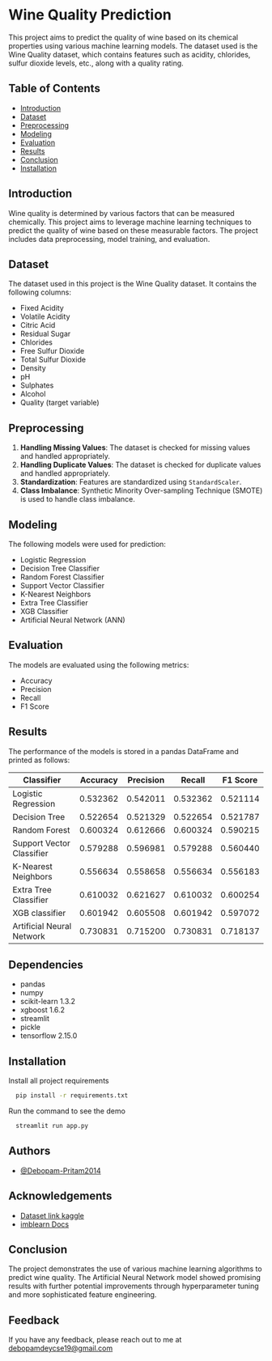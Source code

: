 # Wine Quality Prediction

This project aims to predict the quality of wine based on its chemical properties using various machine learning models. The dataset used is the Wine Quality dataset, which contains features such as acidity, chlorides, sulfur dioxide levels, etc., along with a quality rating.

## Table of Contents

- [Introduction](#introduction)
- [Dataset](#dataset)
- [Preprocessing](#preprocessing)
- [Modeling](#modeling)
- [Evaluation](#evaluation)
- [Results](#results)
- [Conclusion](#conclusion)
- [Installation](#installation)

## Introduction

Wine quality is determined by various factors that can be measured chemically. This project aims to leverage machine learning techniques to predict the quality of wine based on these measurable factors.
The project includes data preprocessing, model training, and evaluation.

## Dataset

The dataset used in this project is the Wine Quality dataset. It contains the following columns:

- Fixed Acidity
- Volatile Acidity
- Citric Acid
- Residual Sugar
- Chlorides
- Free Sulfur Dioxide
- Total Sulfur Dioxide
- Density
- pH
- Sulphates
- Alcohol
- Quality (target variable)

## Preprocessing

1. **Handling Missing Values**: The dataset is checked for missing values and handled appropriately.
2. **Handling Duplicate Values**: The dataset is checked for duplicate values and handled appropriately.
3. **Standardization**: Features are standardized using `StandardScaler`.
4. **Class Imbalance**: Synthetic Minority Over-sampling Technique (SMOTE) is used to handle class imbalance.

## Modeling

The following models were used for prediction:

- Logistic Regression
- Decision Tree Classifier
- Random Forest Classifier
- Support Vector Classifier
- K-Nearest Neighbors
- Extra Tree Classifier
- XGB Classifier
- Artificial Neural Network (ANN)

## Evaluation

The models are evaluated using the following metrics:

- Accuracy
- Precision
- Recall
- F1 Score

## Results

The performance of the models is stored in a pandas DataFrame and printed as follows:

| Classifier                | Accuracy | Precision | Recall | F1 Score |
|---------------------------|----------|-----------|--------|----------|
| Logistic Regression       | 0.532362 | 0.542011  | 0.532362 | 0.521114 |
| Decision Tree             | 0.522654 | 0.521329  | 0.522654 | 0.521787 |
| Random Forest             | 0.600324 | 0.612666  | 0.600324 | 0.590215 |
| Support Vector Classifier | 0.579288 | 0.596981  | 0.579288 | 0.560440 |
| K-Nearest Neighbors       | 0.556634 | 0.558658  | 0.556634 | 0.556183 |
| Extra Tree Classifier     | 0.610032 | 0.621627  | 0.610032 | 0.600254 |
| XGB classifier            | 0.601942 | 0.605508  | 0.601942 | 0.597072 |
| Artificial Neural Network | 0.730831 | 0.715200  | 0.730831 | 0.718137 |





## Dependencies

- pandas
- numpy
- scikit-learn 1.3.2
- xgboost 1.6.2
- streamlit
- pickle
- tensorflow 2.15.0
## Installation

Install all project requirements 

```bash
  pip install -r requirements.txt
```
    
Run the command to see the demo

```bash
  streamlit run app.py
```
## Authors

- [@Debopam-Pritam2014](https://www.github.com/Debopam-Pritam2014)


## Acknowledgements

 - [Dataset link kaggle](https://www.kaggle.com/datasets/debopamdey/combined-wine-dataset-red-and-white-wines)
 - [imblearn Docs](https://imbalanced-learn.org/stable/user_guide.html)


## Conclusion

The project demonstrates the use of various machine learning algorithms to predict wine quality. The Artificial Neural Network model showed promising results with further potential improvements through hyperparameter tuning and more sophisticated feature engineering.

## Feedback

If you have any feedback, please reach out to me at debopamdeycse19@gmail.com


